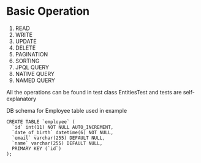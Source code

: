 # Basic Operation
1. READ
2. WRITE
3. UPDATE
4. DELETE
5. PAGINATION
6. SORTING
7. JPQL QUERY
7. NATIVE QUERY
8. NAMED QUERY

All the operations can be found in test class EntitiesTest and tests are self-explanatory



DB schema for Employee table used in example

```
CREATE TABLE `employee` (
  `id` int(11) NOT NULL AUTO_INCREMENT,
  `date_of_birth` datetime(6) NOT NULL,
  `email` varchar(255) DEFAULT NULL,
  `name` varchar(255) DEFAULT NULL,
  PRIMARY KEY (`id`)
);
```
